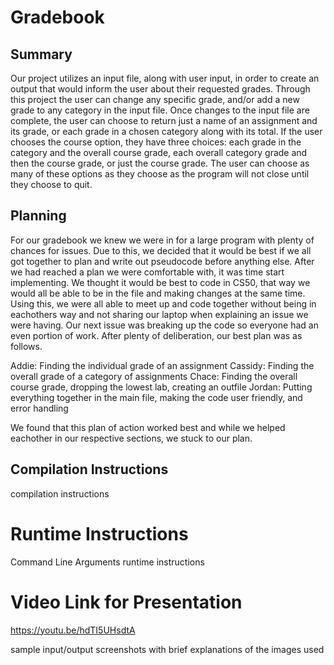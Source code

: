 # Gradebook

## Summary
Our project utilizes an input file, along with user input, in order to create an output that would inform the user about their requested grades. Through this project the user can change any specific grade, and/or add a new grade to any category in the input file. Once changes to the input file are complete, the user can choose to return just a name of an assignment and its grade, or each grade in a chosen category along with its total. If the user chooses the course option, they have three choices: each grade in the category and the overall course grade, each overall category grade and then the course grade, or just the course grade. The user can choose as many of these options as they choose as the program will not close until they choose to quit. 

## Planning

For our gradebook we knew we were in for a large program with plenty of chances for issues. Due to this, we decided that it would be best
if we all got together to plan and write out pseudocode before anything else. After we had reached a plan we were comfortable with, it was time
start implementing. We thought it would be best to code in CS50, that way we would all be able to be in the file and making changes at the same time. 
Using this, we were all able to meet up and code together without being in eachothers way and not sharing our laptop when explaining an issue we were having. Our next issue was breaking up the code so everyone had an even portion of work. After plenty of deliberation, our best plan was as follows.

Addie: Finding the individual grade of an assignment
Cassidy: Finding the overall grade of a category of assignments
Chace: Finding the overall course grade, dropping the lowest lab, creating an outfile
Jordan: Putting everything together in the main file, making the code user friendly, and error handling

We found that this plan of action worked best and while we helped eachother in our respective sections, we stuck to our plan.

## Compilation Instructions
compilation instructions

# Runtime Instructions
Command Line Arguments
runtime instructions

# Video Link for Presentation
https://youtu.be/hdTI5UHsdtA



sample input/output screenshots with brief explanations of the images used

